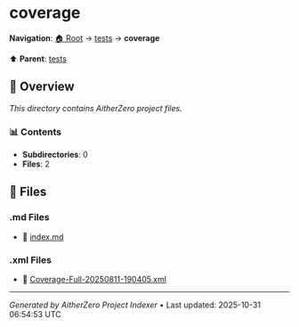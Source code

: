 # coverage

**Navigation**: [🏠 Root](../../index.md) → [tests](../index.md) → **coverage**

⬆️ **Parent**: [tests](../index.md)

## 📖 Overview

*This directory contains AitherZero project files.*

### 📊 Contents

- **Subdirectories**: 0
- **Files**: 2

## 📄 Files

### .md Files

- 📝 [index.md](./index.md)

### .xml Files

- 📄 [Coverage-Full-20250811-190405.xml](./Coverage-Full-20250811-190405.xml)

---

*Generated by AitherZero Project Indexer* • Last updated: 2025-10-31 06:54:53 UTC

